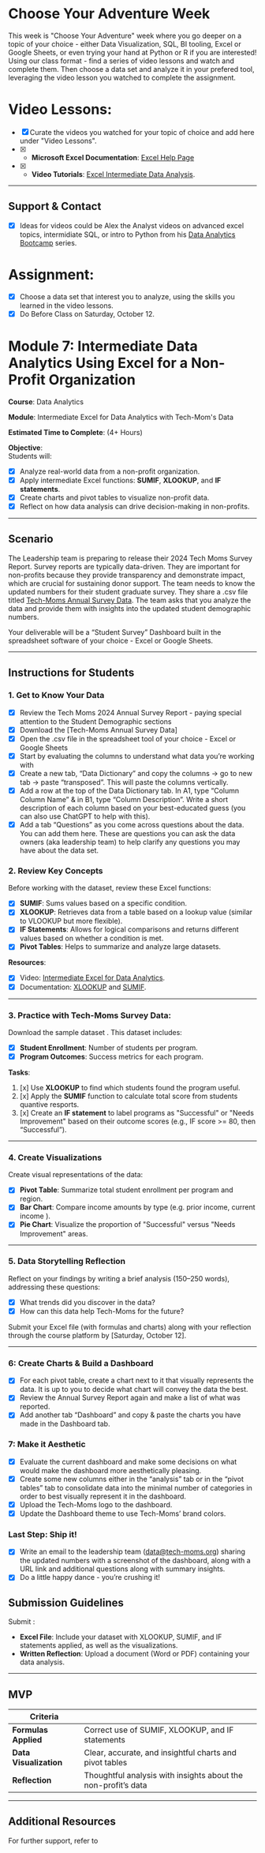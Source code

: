# Choose Your Adventure Week 

This week is "Choose Your Adventure" week where you go deeper on a topic of your choice - either Data Visualization, SQL, BI tooling, Excel or Google Sheets, or even trying your hand at Python or R if you are interested! 
Using our class format  - find a series of video lessons and watch and complete them. Then choose a data set and analyze it in your prefered tool, leveraging the video lesson you watched to complete the assignment. 
# Video Lessons: 

- [x] Curate the videos you watched for your topic of choice and add here under "Video Lessons".
- [x] - **Microsoft Excel Documentation**: [Excel Help Page](https://support.microsoft.com/en-us/excel)
- [x] - **Video Tutorials**: [Excel Intermediate Data Analysis](https://www.youtube.com/watch?v=UeJWCqJysKI).

---

## Support & Contact  

- [x] Ideas for videos could be Alex the Analyst videos on advanced excel topics, intermidiate SQL, or intro to Python from his [Data Analytics Bootcamp](https://www.youtube.com/watch?v=PSNXoAs2FtQ) series.

# Assignment: 

- [X] Choose a data set that interest you to analyze, using the skills you learned in the video lessons.
- [x] Do Before Class on Saturday, October 12.  

# Module 7: Intermediate Data Analytics Using Excel for a Non-Profit Organization

**Course**: Data Analytics

**Module**: Intermediate Excel for Data Analytics with Tech-Mom's Data

**Estimated Time to Complete**: (4+ Hours)

**Objective**:  
Students will:
- [x] Analyze real-world data from a non-profit organization.
- [x] Apply intermediate Excel functions: **SUMIF**, **XLOOKUP**, and **IF statements**.
- [x] Create charts and pivot tables to visualize non-profit data.
- [x] Reflect on how data analysis can drive decision-making in non-profits.

---

## Scenario  
The Leadership team is preparing to release their 2024 Tech Moms Survey Report. Survey reports are typically data-driven. They are important for non-profits because they provide transparency and demonstrate impact, which are crucial for sustaining donor support. The team needs to know the updated numbers for their student graduate survey. They share a .csv file titled [Tech-Moms Annual Survey Data](https://docs.google.com/spreadsheets/d/1Rf9-nhBHtUWr0t4c0paNZaaJhFpDMU8lAIbeBR_uk0Q/edit?usp=sharing). The team asks that you analyze the data and provide them with insights into the updated student demographic numbers.

Your deliverable will be a “Student Survey” Dashboard built in the spreadsheet software of your choice - Excel or Google Sheets.

---

## Instructions for Students

### 1. Get to Know Your Data

- [x] Review the Tech Moms 2024 Annual Survey Report - paying special attention to the Student Demographic sections
- [x] Download the [Tech-Moms Annual Survey Data]
- [x] Open the .csv file in the spreadsheet tool of your choice - Excel or Google Sheets
- [x] Start by evaluating the columns to understand what data you’re working with
- [x] Create a new tab, “Data Dictionary” and copy the columns -> go to new tab -> paste “transposed”. This will paste the columns vertically.
- [x] Add a row at the top of the Data Dictionary tab. In A1, type “Column Column Name” & in B1, type “Column Description”. Write a short description of each column based on your best-educated guess (you can also use ChatGPT to help with this).
- [x] Add a tab “Questions” as you come across questions about the data. You can add them here. These are questions you can ask the data owners (aka leadership team) to help clarify any questions you may have about the data set.

### 2. Review Key Concepts   
Before working with the dataset, review these Excel functions:
- [x] **SUMIF**: Sums values based on a specific condition.
- [x] **XLOOKUP**: Retrieves data from a table based on a lookup value (similar to VLOOKUP but more flexible).
- [x] **IF Statements**: Allows for logical comparisons and returns different values based on whether a condition is met.
- [x] **Pivot Tables**: Helps to summarize and analyze large datasets.

**Resources**:
- [x] Video: [Intermediate Excel for Data Analytics](https://www.youtube.com/watch?v=kghcAk7l6eA).
- [x] Documentation: [XLOOKUP](https://support.microsoft.com/en-us/office/xlookup-function) and [SUMIF](https://support.microsoft.com/en-us/office/sumif-function-169b8c99-c05c-4483-a712-1697a653039b).

---

### 3. Practice with Tech-Moms Survey Data:  
Download the sample dataset . This dataset includes:
- [x] **Student Enrollment**: Number of students per program.
- [x] **Program Outcomes**: Success metrics for each program.

**Tasks**:
1. [x] Use **XLOOKUP** to find which students found the program useful.
2. [x] Apply the **SUMIF** function to calculate total score from students quantive resports.
3. [x] Create an **IF statement** to label programs as "Successful" or "Needs Improvement" based on their outcome scores (e.g., IF score >= 80, then “Successful”).

---

### 4. Create Visualizations   
Create visual representations of the data:
- [x] **Pivot Table**: Summarize total student enrollment per program and region.
- [x] **Bar Chart**: Compare income amounts by type (e.g. prior income, current income ).
- [x] **Pie Chart**: Visualize the proportion of "Successful" versus "Needs Improvement" areas.

---

### 5. Data Storytelling Reflection   
Reflect on your findings by writing a brief analysis (150–250 words), addressing these questions:
- [x] What trends did you discover in the data?
- [x] How can this data help Tech-Moms for the future?

Submit your Excel file (with formulas and charts) along with your reflection through the course platform by [Saturday, October 12].

---
### 6: Create Charts & Build a Dashboard

- [x] For each pivot table, create a chart next to it that visually represents the data. It is up to you to decide what chart will convey the data the best.
- [x] Review the Annual Survey Report again and make a list of what was reported.
- [x] Add another tab “Dashboard” and copy & paste the charts you have made in the Dashboard tab.

### 7: Make it Aesthetic

- [x] Evaluate the current dashboard and make some decisions on what would make the dashboard more aesthetically pleasing.
- [x] Create some new columns either in the “analysis” tab or in the “pivot tables” tab to consolidate data into the minimal number of categories in order to best visually represent it in the dashboard.
- [x] Upload the Tech-Moms logo to the dashboard.
- [x] Update the Dashboard theme to use Tech-Moms’ brand colors.

### Last Step: Ship it!

- [x] Write an email to the leadership team (data@tech-moms.org) sharing the updated numbers with a screenshot of the dashboard, along with a URL link and additional questions along with summary insights.
- [x] Do a little happy dance - you’re crushing it!

## Submission Guidelines  
Submit :
- **Excel File**: Include your dataset with XLOOKUP, SUMIF, and IF statements applied, as well as the visualizations.
- **Written Reflection**: Upload a document (Word or PDF) containing your data analysis.

---

## MVP

| **Criteria**          |               | 
|-----------------------|-----------------------------------------|
| **Formulas Applied**   | Correct use of SUMIF, XLOOKUP, and IF statements | 
| **Data Visualization** | Clear, accurate, and insightful charts and pivot tables |          
| **Reflection**         | Thoughtful analysis with insights about the non-profit’s data |

---

## Additional Resources  
For further support, refer to 


